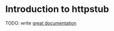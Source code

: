 # Introduction to httpstub

TODO: write [great documentation](http://jacobian.org/writing/great-documentation/what-to-write/)
